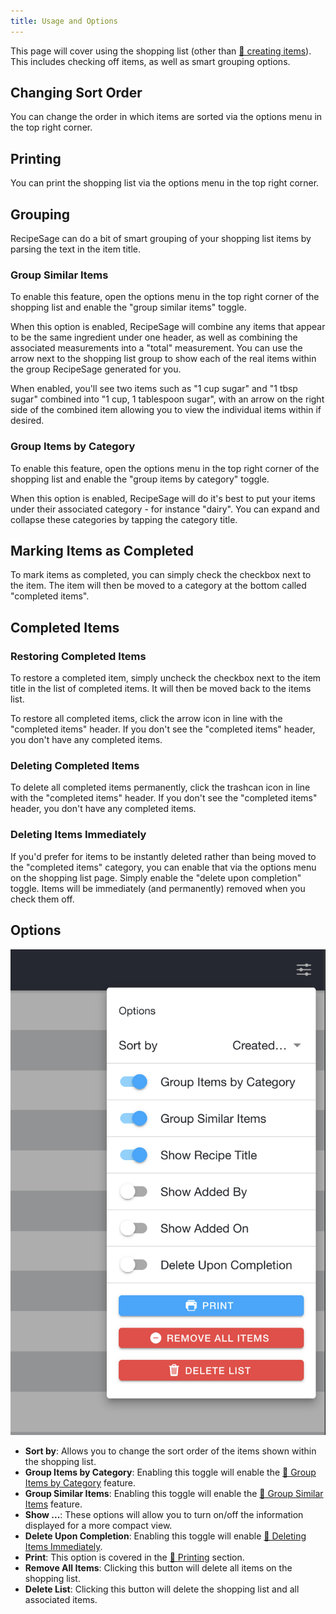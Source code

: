 ```yaml
---
title: Usage and Options
---
```


This page will cover using the shopping list (other than [📖 creating items](./create.md)). This includes checking off items, as well as smart grouping options.

## Changing Sort Order

You can change the order in which items are sorted via the options menu in the top right corner.

## Printing

You can print the shopping list via the options menu in the top right corner.

## Grouping

RecipeSage can do a bit of smart grouping of your shopping list items by parsing the text in the item title.

### Group Similar Items

To enable this feature, open the options menu in the top right corner of the shopping list and enable the "group similar items" toggle.

When this option is enabled, RecipeSage will combine any items that appear to be the same ingredient under one header, as well as combining the associated measurements into a "total" measurement. You can use the arrow next to the shopping list group to show each of the real items within the group RecipeSage generated for you.

When enabled, you'll see two items such as "1 cup sugar" and "1 tbsp sugar" combined into "1 cup, 1 tablespoon sugar", with an arrow on the right side of the combined item allowing you to view the individual items within if desired.

### Group Items by Category

To enable this feature, open the options menu in the top right corner of the shopping list and enable the "group items by category" toggle.

When this option is enabled, RecipeSage will do it's best to put your items under their associated category - for instance "dairy". You can expand and collapse these categories by tapping the category title.

## Marking Items as Completed

To mark items as completed, you can simply check the checkbox next to the item. The item will then be moved to a category at the bottom called "completed items".

## Completed Items

### Restoring Completed Items

To restore a completed item, simply uncheck the checkbox next to the item title in the list of completed items. It will then be moved back to the items list.

To restore all completed items, click the arrow icon in line with the "completed items" header. If you don't see the "completed items" header, you don't have any completed items.

### Deleting Completed Items

To delete all completed items permanently, click the trashcan icon in line with the "completed items" header. If you don't see the "completed items" header, you don't have any completed items.

### Deleting Items Immediately

If you'd prefer for items to be instantly deleted rather than being moved to the "completed items" category, you can enable that via the options menu on the shopping list page. Simply enable the "delete upon completion" toggle. Items will be immediately (and permanently) removed when you check them off.

## Options

<img className="screenshot" src="/img/shopping-list-options.png"></img>

- **Sort by**: Allows you to change the sort order of the items shown within the shopping list.
- **Group Items by Category**: Enabling this toggle will enable the [📖 Group Items by Category](#group-items-by-category) feature.
- **Group Similar Items**: Enabling this toggle will enable the [📖 Group Similar Items](#group-similar-items) feature.
- **Show ...**: These options will allow you to turn on/off the information displayed for a more compact view.
- **Delete Upon Completion**: Enabling this toggle will enable [📖 Deleting Items Immediately](#deleting-items-immediately).
- **Print**: This option is covered in the [📖 Printing](#printing) section.
- **Remove All Items**: Clicking this button will delete all items on the shopping list.
- **Delete List**: Clicking this button will delete the shopping list and all associated items.


